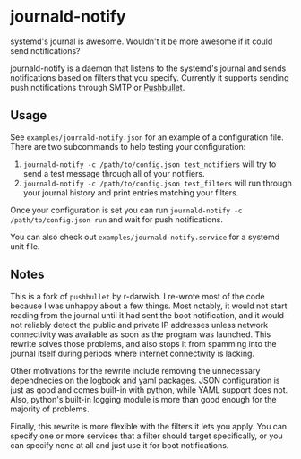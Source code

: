 # journald-notify
systemd's journal is awesome. Wouldn't it be more awesome if it could send notifications?

journald-notify is a daemon that listens to the systemd's journal and sends notifications based on filters that you specify. Currently it supports sending push notifications through SMTP or [Pushbullet](https://www.pushbullet.com/).

## Usage
See `examples/journald-notify.json` for an example of a configuration file. There are two subcommands to help testing your configuration:

1. `journald-notify -c /path/to/config.json test_notifiers` will try to send a test message through all of your notifiers.
2. `journald-notify -c /path/to/config.json test_filters` will run through your journal history and print entries matching your filters.

Once your configuration is set you can run `journald-notify -c /path/to/config.json run` and wait for push notifications.

You can also check out `examples/journald-notify.service` for a systemd unit file.

## Notes
This is a fork of `pushbullet` by r-darwish. I re-wrote most of the code because I was unhappy about a few things. Most notably, it would not start reading from the journal until it had sent the boot notification, and it would not reliably detect the public and private IP addresses unless network connectivity was available as soon as the program was launched. This rewrite solves those problems, and also stops it from spamming into the journal itself during periods where internet connectivity is lacking.

Other motivations for the rewrite include removing the unnecessary dependnecies on the logbook and yaml packages. JSON configuration is just as good and comes built-in with python, while YAML support does not. Also, python's built-in logging module is more than good enough for the majority of problems.

Finally, this rewrite is more flexible with the filters it lets you apply. You can specify one or more services that a filter should target specifically, or you can specify none at all and just use it for boot notifications.
